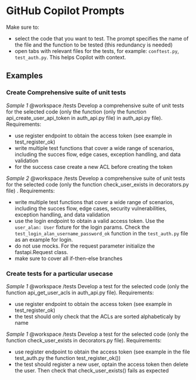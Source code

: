 # GitHub Copilot Prompts

Make sure to:

- select the code that you want to test. The prompt specifies the name of the file and the function to be tested (this redundancy is needed)
- open tabs with relevant files for the tests, for example: `conftest.py`, `test_auth.py`. This helps Copilot with context.

## Examples

### Create Comprehensive suite of unit tests

_Sample 1_
@workspace /tests Develop a comprehensive suite of unit tests for the selected code (only the function (only the function api_create_user_api_token in auth_api.py file) in auth_api.py file).
Requirements:

- use register endpoint to obtain the access token (see example in test_register_ok)
- write multiple test functions that cover a wide range of scenarios, including the succes flow, edge cases, exception handling, and data validation
- for the success case create a new ACL before creating the token

_Sample 2_
@workspace /tests Develop a comprehensive suite of unit tests for the selected code (only the function check_user_exists in decorators.py file) .
Requirements:

- write multiple test functions that cover a wide range of scenarios, including the succes flow, edge cases, security vulnerabilities, exception handling, and data validation
- use the login endpoint to obtain a valid access token. Use the `user_alan: User` fixture for the login params. Check the `test_login_alan_username_password_ok` function in the `test_auth.py` file as an example for login.
- do not use mocks. For the request parameter initialize the fastapi.Request class.
- make sure to cover all if-then-else branches

### Create tests for a particular usecase

_Sample 1_
@workspace /tests Develop a test for the selected code (only the function api_get_user_acls in auth_api.py file).
Requirements:

- use register endpoint to obtain the access token (see example in test_register_ok)
- the test should only check that the ACLs are sorted alphabeticaly by name

_Sample 1_
@workspace /tests Develop a test for the selected code (only the function check_user_exists in decorators.py file).
Requirements:

- use register endpoint to obtain the access token (see example in the file test_auth.py the function test_register_ok())
- the test should register a new user, optain the access token then delete the user. Then check that check_user_exists() fails as expected
